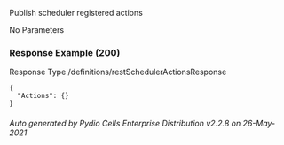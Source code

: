 






 
Publish scheduler registered actions  


No Parameters



### Response Example (200)
Response Type /definitions/restSchedulerActionsResponse

```
{
  "Actions": {}
}
```




###### Auto generated by Pydio Cells Enterprise Distribution v2.2.8 on 26-May-2021
